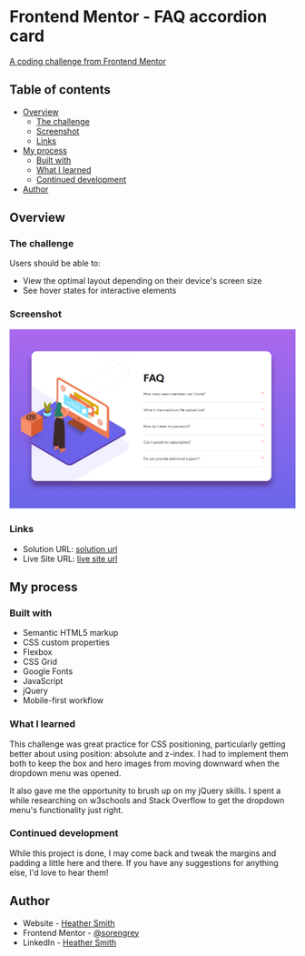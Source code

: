 # Frontend Mentor - FAQ accordion card

[A coding challenge from Frontend Mentor](https://www.frontendmentor.io/challenges/meet-landing-page-rbTDS6OUR/hub/meet-landing-page-PRuqKlnzo)


## Table of contents

- [Overview](#overview)
  - [The challenge](#the-challenge)
  - [Screenshot](#screenshot)
  - [Links](#links)
- [My process](#my-process)
  - [Built with](#built-with)
  - [What I learned](#what-i-learned)
  - [Continued development](#continued-development)
- [Author](#author)

## Overview

### The challenge

Users should be able to:

- View the optimal layout depending on their device's screen size
- See hover states for interactive elements

### Screenshot

![a screenshot of meet's front page](./images/screenshot.png?raw=true)

### Links

- Solution URL: [solution url](https://www.frontendmentor.io/solutions/html-css-js-jquery-google-fonts-PDDS5jK6T)
- Live Site URL: [live site url](https://sorengrey.github.io/faq-accordion-card/)

## My process

### Built with

- Semantic HTML5 markup
- CSS custom properties
- Flexbox
- CSS Grid
- Google Fonts
- JavaScript
- jQuery
- Mobile-first workflow

### What I learned

This challenge was great practice for CSS positioning, particularly getting better about using position: absolute and z-index. I had to implement them both to keep the box and hero images from moving downward when the dropdown menu was opened.

It also gave me the opportunity to brush up on my jQuery skills. I spent a while researching on w3schools and Stack Overflow to get the dropdown menu's functionality just right.

### Continued development

While this project is done, I may come back and tweak the margins and padding a little here and there. If you have any suggestions for anything else, I'd love to hear them!


## Author

- Website - [Heather Smith](https://sorengrey.github.io/current-portfolio/)
- Frontend Mentor - [@sorengrey](https://www.frontendmentor.io/profile/sorengrey)
- LinkedIn - [Heather Smith](https://www.linkedin.com/in/heathersmith17/)